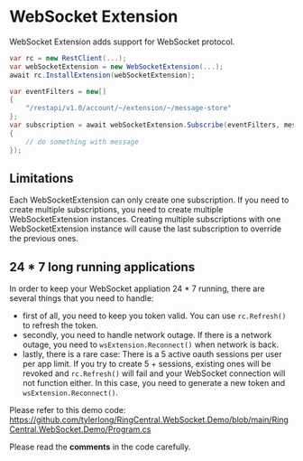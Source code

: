 # WebSocket Extension

WebSocket Extension adds support for WebSocket protocol.

```cs
var rc = new RestClient(...);
var webSocketExtension = new WebSocketExtension(...);
await rc.InstallExtension(webSocketExtension);

var eventFilters = new[]
{
    "/restapi/v1.0/account/~/extension/~/message-store"
};
var subscription = await webSocketExtension.Subscribe(eventFilters, message =>
{
    // do something with message
});
```

## Limitations

Each WebSocketExtension can only create one subscription.
If you need to create multiple subscriptions, you need to create multiple WebSocketExtension instances.
Creating multiple subscriptions with one WebSocketExtension instance will cause the last subscription to override the
previous ones.

## 24 * 7 long running applications

In order to keep your WebSocket appliation 24 * 7 running, there are several things that you need to handle:

- first of all, you need to keep you token valid. You can use `rc.Refresh()` to refresh the token.
- secondly, you need to handle network outage. If there is a network outage, you need to `wsExtension.Reconnect()` when network is back.
- lastly, there is a rare case: There is a 5 active oauth sessions per user per app limit. If you try to create 5 + sessions, existing ones will be revoked and `rc.Refresh()` will fail and your WebSocket connection will not function either. In this case, you need to generate a new token and `wsExtension.Reconnect()`.

Please refer to this demo code:
https://github.com/tylerlong/RingCentral.WebSocket.Demo/blob/main/RingCentral.WebSocket.Demo/Program.cs

Please read the **comments** in the code carefully.
